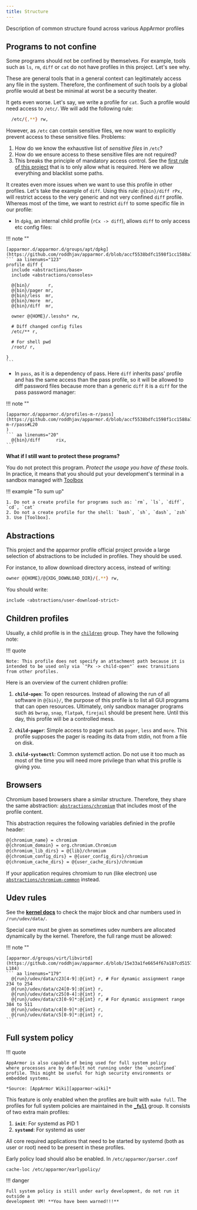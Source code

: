 ```yaml
---
title: Structure
---
```


Description of common structure found across various AppArmor profiles


## Programs to not confine

Some programs should not be confined by themselves. For example, tools such as
`ls`, `rm`, `diff` or `cat` do not have profiles in this project. Let's see why.

These are general tools that in a general context can legitimately access any
file in the system. Therefore, the confinement of such tools by a global
profile would at best be minimal at worst be a security theater.

It gets even worse. Let's say, we write a profile for `cat`. Such a profile
would need access to `/etc/`. We will add the following rule:
```sh
  /etc/{,**} rw,
```

However, as `/etc` can contain sensitive files, we now want to explicitly
prevent access to these sensitive files. Problems:

1. How do we know the exhaustive list of *sensitive files* in `/etc`?
2. How do we ensure access to these sensitive files are not required?
3. This breaks the principle of mandatory access control.
   See the [first rule of this project][project-rules] that is to only allow
   what is required. Here we allow everything and blacklist some paths.

It creates even more issues when we want to use this profile in other profiles.
Let's take the example of `diff`. Using this rule: `@{bin}/diff rPx,` will
restrict access to the very generic and not very confined `diff` profile.
Whereas most of the time, we want to restrict `diff` to some specific file in
our profile:

* In `dpkg`, an internal child profile (`rCx -> diff`), allows `diff` to only
  access etc config files:

!!! note ""

    [apparmor.d/apparmor.d/groups/apt/dpkg](https://github.com/roddhjav/apparmor.d/blob/accf5538bdfc1598f1cc1588a7118252884df50c/apparmor.d/groups/apt/dpkg#L123)
    ``` aa linenums="123"
    profile diff {
      include <abstractions/base>
      include <abstractions/consoles>

      @{bin}/       r,
      @{bin}/pager mr,
      @{bin}/less  mr,
      @{bin}/more  mr,
      @{bin}/diff  mr,

      owner @{HOME}/.lesshs* rw,

      # Diff changed config files
      /etc/** r,

      # For shell pwd
      /root/ r,

    }
    ```

* In `pass`, as it is a dependency of pass. Here `diff` inherits pass' profile 
  and has the same access than the pass profile, so it will be allowed to diff
  password files because more than a generic `diff` it is a `diff` for the pass
  password manager:

!!! note ""

    [apparmor.d/apparmor.d/profiles-m-r/pass](https://github.com/roddhjav/apparmor.d/blob/accf5538bdfc1598f1cc1588a7118252884df50c/apparmor.d/profiles-m-r/pass#L20
    )
    ``` aa linenums="20"
      @{bin}/diff      rix,
    ```

**What if I still want to protect these programs?**

You do not protect this program. *Protect the usage you have of these tools*.
In practice, it means that you should put your development's terminal in a
sandbox managed with [Toolbox]

!!! example "To sum up"

    1. Do not a create profile for programs such as: `rm`, `ls`, `diff`, `cd`, `cat`
    2. Do not a create profile for the shell: `bash`, `sh`, `dash`, `zsh`
    3. Use [Toolbox].

[project-rules]: /development/#project-rules
[Toolbox]: https://containertoolbx.org/



## Abstractions

This project and the apparmor profile official project provide a large selection
of abstractions to be included in profiles. They should be used.

For instance, to allow download directory access, instead of writing:
```sh
owner @{HOME}/@{XDG_DOWNLOAD_DIR}/{,**} rw,
```

You should write:
```sh
include <abstractions/user-download-strict>
```


## Children profiles

Usually, a child profile is in the [`children`][children] group. They have 
the following note:

!!! quote

    Note: This profile does not specify an attachment path because it is
    intended to be used only via `"Px -> child-open"` exec transitions
    from other profiles. 

[children]: https://github.com/roddhjav/apparmor.d/blob/main/apparmor.d/groups/children

Here is an overview of the current children profile:

1. **`child-open`**: To open resources. Instead of allowing the run of all
   software in `@{bin}/`, the purpose of this profile is to list all GUI
   programs that can open resources. Ultimately, only sandbox manager programs
   such as `bwrap`, `snap`, `flatpak`, `firejail` should be present here. Until
   this day, this profile will be a controlled mess.

2. **`child-pager`**: Simple access to pager such as `pager`, `less` and `more`.
   This profile supposes the pager is reading its data from stdin, not from a
   file on disk.

3. **`child-systemctl`**: Common systemctl action. Do not use it too much as most
   of the time you will need more privilege than what this profile is giving you.


## Browsers

Chromium based browsers share a similar structure. Therefore, they share the same
abstraction: [`abstractions/chromium`][chromium] that includes most of the profile content.

This abstraction requires the following variables definied in the profile header:
```sh
@{chromium_name} = chromium
@{chromium_domain} = org.chromium.Chromium
@{chromium_lib_dirs} = @{lib}/chromium
@{chromium_config_dirs} = @{user_config_dirs}/chromium
@{chromium_cache_dirs} = @{user_cache_dirs}/chromium
```

If your application requires chromium to run (like electron) use
[`abstractions/chromium-common`][chromium-common] instead.

[chromium]: https://github.com/roddhjav/apparmor.d/blob/main/apparmor.d/abstractions/chromium
[chromium-common]: https://github.com/roddhjav/apparmor.d/blob/main/apparmor.d/abstractions/chromium-common

## Udev rules

See the **[kernel docs][kernel]** to check the major block and char numbers used in `/run/udev/data/`.

Special care must be given as sometimes udev numbers are allocated
dynamically by the kernel. Therefore, the full range must be allowed:

!!! note ""

    [apparmor.d/groups/virt/libvirtd](https://github.com/roddhjav/apparmor.d/blob/15e33a1fe6654f67a187cd5157c9968061b9511e/apparmor.d/groups/virt/libvirtd#L179-L184)
    ``` aa linenums="179"
      @{run}/udev/data/c23[4-9]:@{int} r, # For dynamic assignment range 234 to 254
      @{run}/udev/data/c24[0-9]:@{int} r,
      @{run}/udev/data/c25[0-4]:@{int} r,
      @{run}/udev/data/c3[0-9]*:@{int} r, # For dynamic assignment range 384 to 511
      @{run}/udev/data/c4[0-9]*:@{int} r,
      @{run}/udev/data/c5[0-9]*:@{int} r,
    ```

[kernel]: https://raw.githubusercontent.com/torvalds/linux/master/Documentation/admin-guide/devices.txt


## Full system policy

!!! quote

    AppArmor is also capable of being used for full system policy
    where processes are by default not running under the `unconfined`
    profile. This might be useful for high security environments or
    embedded systems.

    *Source: [AppArmor Wiki][apparmor-wiki]*

This feature is only enabled when the profiles are built with `make full`. The profiles for full system policies are maintained in the **[`_full`][_full]** group. It consists of two extra main profiles:

1. **`init`**: For systemd as PID 1
2. **`systemd`**: For systemd as user

All core required applications that need to be started by systemd (both as user
or root) need to be present in these profiles.

Early policy load should also be enabled. In `/etc/apparmor/parser.conf`
```
cache-loc /etc/apparmor/earlypolicy/
```

!!! danger

    Full system policy is still under early development, do not run it outside a
    development VM! **You have been warned!!!**


[apparmor-wiki]: https://gitlab.com/apparmor/apparmor/-/wikis/FullSystemPolicy
[_full]: https://github.com/roddhjav/apparmor.d/blob/main/apparmor.d/groups/_full
